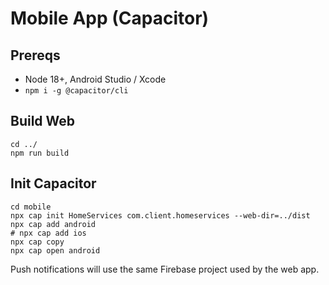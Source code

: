 # Mobile App (Capacitor)

## Prereqs
- Node 18+, Android Studio / Xcode
- `npm i -g @capacitor/cli`

## Build Web
```
cd ../
npm run build
```

## Init Capacitor
```
cd mobile
npx cap init HomeServices com.client.homeservices --web-dir=../dist
npx cap add android
# npx cap add ios
npx cap copy
npx cap open android
```

Push notifications will use the same Firebase project used by the web app.
